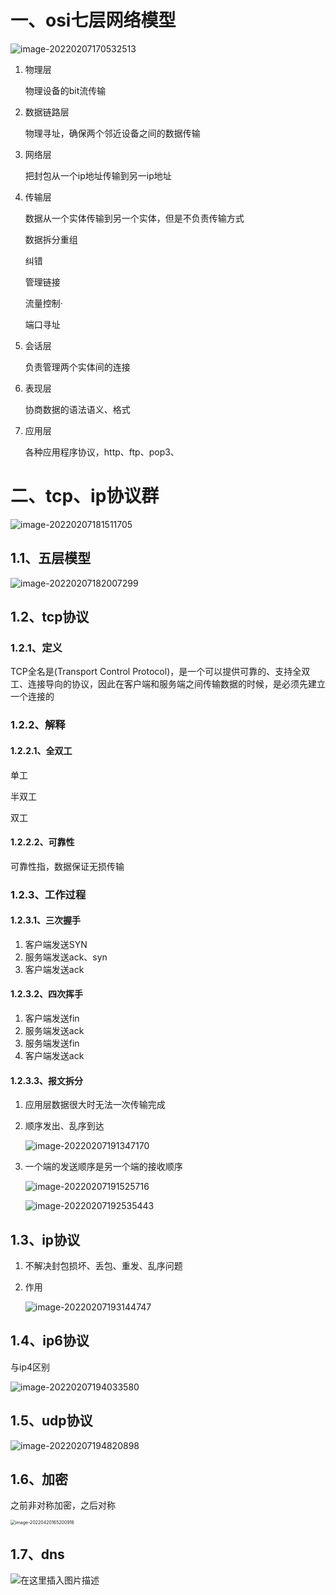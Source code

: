 # 一、osi七层网络模型

![image-20220207170532513](../../images/image-20220207170532513.png)

1. 物理层

   物理设备的bit流传输

2. 数据链路层

   物理寻址，确保两个邻近设备之间的数据传输

3. 网络层

   把封包从一个ip地址传输到另一ip地址

4. 传输层

   数据从一个实体传输到另一个实体，但是不负责传输方式

   数据拆分重组

   纠错

   管理链接

   流量控制·

   端口寻址

5. 会话层

   负责管理两个实体间的连接

6. 表现层

   协商数据的语法语义、格式

7. 应用层

   各种应用程序协议，http、ftp、pop3、

# 二、tcp、ip协议群

![image-20220207181511705](../../images/image-20220207181511705.png)

## 1.1、五层模型

![image-20220207182007299](../../images/image-20220207182007299.png)

## 1.2、tcp协议

### 1.2.1、定义

TCP全名是(Transport Control Protocol)，是一个可以提供可靠的、支持全双工、连接导向的协议，因此在客户端和服务端之间传输数据的时候，是必须先建立一个连接的

### 1.2.2、解释

#### 1.2.2.1、全双工

单工

半双工

双工

#### 1.2.2.2、可靠性

可靠性指，数据保证无损传输

### 1.2.3、工作过程

#### 1.2.3.1、三次握手

1. 客户端发送SYN
2. 服务端发送ack、syn
3. 客户端发送ack

#### 1.2.3.2、四次挥手

1. 客户端发送fin
2. 服务端发送ack
3. 服务端发送fin
4. 客户端发送ack

#### 1.2.3.3、报文拆分

1. 应用层数据很大时无法一次传输完成

2. 顺序发出、乱序到达

   ![image-20220207191347170](../../images/image-20220207191347170.png)

3. 一个端的发送顺序是另一个端的接收顺序

   ![image-20220207191525716](../../images/image-20220207191525716.png)

   ![image-20220207192535443](../../images/image-20220207192535443.png)

## 1.3、ip协议

1. 不解决封包损坏、丢包、重发、乱序问题

2. 作用

   ![image-20220207193144747](../../images/image-20220207193144747.png)

## 1.4、ip6协议

与ip4区别

![image-20220207194033580](../../images/image-20220207194033580.png)

## 1.5、udp协议

![image-20220207194820898](../../images/image-20220207194820898.png)

## 1.6、加密

之前非对称加密，之后对称

<img src="../../images/image-20220420165200916.png" alt="image-20220420165200916" style="zoom:50%;" />

## 1.7、dns

![在这里插入图片描述](../../images/20200422082944886.png)